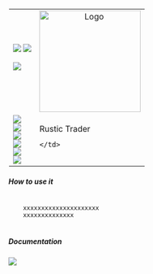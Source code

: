 
<table style="border: 1px solid transparent">
  <tr>
    <td>
<a href="https://talky.readthedocs.io"><img src="https://img.shields.io/badge/Wiki-%23000000.svg?style=for-the-badge&logo=wikipedia&logoColor=white"></a>
<a href="https://github.com/mraniki/tt/"><img src="https://img.shields.io/badge/github-%23000000.svg?style=for-the-badge&logo=github&logoColor=white"></a>

<a href="https://hub.docker.com/r/mraniki/tt"><img src="https://img.shields.io/docker/pulls/mraniki/tt?style=for-the-badge"></a>
<br>
    </td>
    <td align="center"><img width="200" alt="Logo" src="/docs/_static/logo-full.png"></td>
  </tr>
  <tr>
    <td>
      <a href="https://pypi.org/project/xxxxxxx/"><img src="https://img.shields.io/pypi/v/xxxxxxx?style=for-the-badge&logo=PyPI&logoColor=white"></a><br>
      <a href="https://pypi.org/project/xxxxxxx/"><img src="https://img.shields.io/pypi/dm/xxxxxxx?style=for-the-badge&logo=PyPI&logoColor=white&label=pypi&labelColor=grey"></a><br>
      <a href="https://github.com/mraniki/xxxxxxx/"><img src="https://img.shields.io/github/actions/workflow/status/mraniki/xxxxxxx/%F0%9F%91%B7Flow.yml?style=for-the-badge&logo=GitHub&logoColor=white"></a><br>
   <a href="https://talky.readthedocs.io/"><img src="https://readthedocs.org/projects/xxxxxxx/badge/?version=latest&style=for-the-badge"></a><br>
   <a href="https://codebeat.co/projects/github-com-mraniki-xxxxxxx-main"><img src="https://codebeat.co/badges/xxxxxxx"/></a><br>
   <a href="https://codecov.io/gh/mraniki/xxxxxxx"> <img src="https://codecov.io/gh/mraniki/iamlistening/branch/main/graph/badge.svg?token=xxxxxxx"/></a><br>
    </td>
    <td align="left"> 
      Rustic Trader<br>
       
    </td>
     
  </tr>
</table>

<h5>How to use it</h5>
<pre>
<code>
    xxxxxxxxxxxxxxxxxxxxx
    xxxxxxxxxxxxxx
</code>
</pre>


<h5>Documentation</h5>
<a href="https://talky.readthedocs.io/projects/xxxxxxx/en/latest/"><img src="https://img.shields.io/badge/Documentation-000000?style=for-the-badge&logo=readthedocs&logoColor=white"></a><br>
